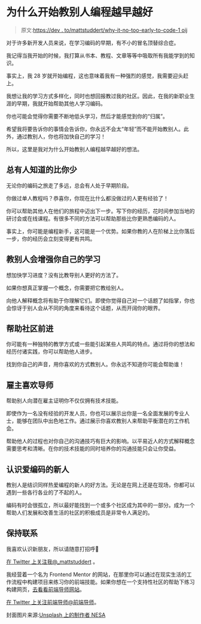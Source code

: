 # 为什么开始教别人编程越早越好

> 原文:[https://dev . to/mattstuddert/why-it-no-too-early-to-code-1 oij](https://dev.to/mattstuddert/why-its-never-too-early-to-start-teaching-others-to-code-1oij)

对于许多新开发人员来说，在学习编码的早期，有不小的冒名顶替综合症。

我记得当我开始的时候，我打算从书本、教程、文章等等中吸取所有我能学到的知识。

事实上，我 28 岁就开始编程，这也意味着我有一种强烈的感觉，我需要迎头赶上。

我想让我的学习方式多样化，同时也想回报教过我的社区。因此，在我的新职业生涯的早期，我就开始帮助其他人学习编码。

你也可能会觉得你需要不断地低头学习，然后才能感觉到你的“归属”。

希望我将要告诉你的事情会告诉你，你永远不会太“年轻”而不能开始教别人。此外，通过教别人，你也将加快自己的学习！

所以，这里是我对为什么开始教别人编程越早越好的想法。

## 总有人知道的比你少

无论你的编码之旅走了多远，总会有人处于早期阶段。

你做过单人教程吗？恭喜你，你现在比什么都没做过的人更有经验了！

你可以帮助其他人在他们的旅程中迈出下一步。写下你的经历，花时间参加当地的研讨会或在线课程。有很多不同的方法可以帮助那些比你更熟悉编码的人。

事实上，你可能是编程新手，这可能是一个优势。如果你教的人在阶梯上比你落后一步，你的经历会立刻变得更有共鸣。

## 教别人会增强你自己的学习

想加快学习进度？没有比教导别人更好的方法了。

如果你想真正掌握一个概念，你需要把它教给别人。

向他人解释概念将有助于你理解它们。即使你觉得自己对一个话题了如指掌，你也会惊讶于别人会从不同的角度来看待这个话题，从而开阔你的眼界。

## 帮助社区前进

你可能有一种独特的教学方式或一些能引起某些人共鸣的特点。通过将你的想法和经历付诸实践，你可以帮助他人进步。

找到你自己的声音，用你喜欢的方式教别人。你永远不知道你可能会帮助谁！

## 雇主喜欢导师

帮助别人向潜在雇主证明你不仅仅拥有技术技能。

即使作为一名没有经验的开发人员，你也可以展示出你是一名全面发展的专业人士，能够在团队中出色地工作。通过展示你喜欢教别人来帮助平衡潜在的工作机会。

帮助他人的过程也对你自己的沟通技巧有巨大的影响。以平易近人的方式解释概念需要思考和清晰。在你的技术技能的同时培养你的沟通技能只会让你受益。

## 认识爱编码的新人

教别人是结识同样热爱编程的新人的好方法。无论是在网上还是在现场，你都可以遇到一些各行各业的了不起的人。

编码有时会很孤立，所以最好能找到一个或多个社区成为其中的一部分。成为一个帮助人们发展和改善生活的社区的积极成员是非常令人满足的。

## 保持联系

我喜欢认识新朋友，所以请随意打招呼🙂

[在 Twitter 上关注我@_mattstuddert](https://twitter.com/_mattstuddert) 。

我经营着一个名为 Frontend Mentor 的网站，在那里你可以通过在现实生活的工作流程中构建项目来练习你的前端技能。如果你想在一个支持性社区的帮助下练习构建网页，[去看看前端导师网站](https://www.frontendmentor.io)。

[在 Twitter 上关注前端导师@前端导师](https://twitter.com/frontendmentor)。

封面图片来源:[Unsplash 上的制作者 NESA](https://unsplash.com/photos/IgUR1iX0mqM)